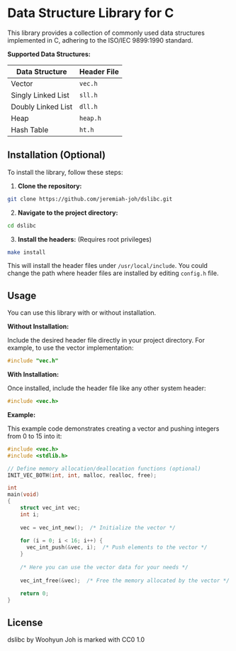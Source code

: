 Data Structure Library for C
============================

This library provides a collection of commonly used data structures implemented
in C, adhering to the ISO/IEC 9899:1990 standard.

**Supported Data Structures:**

| Data Structure     | Header File |
|--------------------|-------------|
| Vector             | `vec.h`     |
| Singly Linked List | `sll.h`     |
| Doubly Linked List | `dll.h`     |
| Heap               | `heap.h`    |
| Hash Table         | `ht.h`      |

Installation (Optional)
-----------------------

To install the library, follow these steps:

1.  **Clone the repository:**

```sh
git clone https://github.com/jeremiah-joh/dslibc.git
```

2.  **Navigate to the project directory:**

```sh
cd dslibc
```

3.  **Install the headers:** (Requires root privileges)

```sh
make install
```

This will install the header files under `/usr/local/include`.
You could change the path where header files are installed by editing `config.h`
file.

Usage
-----

You can use this library with or without installation.

**Without Installation:**

Include the desired header file directly in your project directory.
For example, to use the vector implementation:

```c
#include "vec.h"
```

**With Installation:**

Once installed, include the header file like any other system header:

```c
#include <vec.h>
```

**Example:**

This example code demonstrates creating a vector and pushing integers from 0 to
15 into it:

```c
#include <vec.h>
#include <stdlib.h>

// Define memory allocation/deallocation functions (optional)
INIT_VEC_BOTH(int, int, malloc, realloc, free);

int
main(void)
{
    struct vec_int vec;
    int i;
    
    vec = vec_int_new();  /* Initialize the vector */
    
    for (i = 0; i < 16; i++) {
      vec_int_push(&vec, i);  /* Push elements to the vector */
    }
    
    /* Here you can use the vector data for your needs */
    
    vec_int_free(&vec);  /* Free the memory allocated by the vector */
    
    return 0;
}
```

License
-------

dslibc by Woohyun Joh is marked with CC0 1.0
